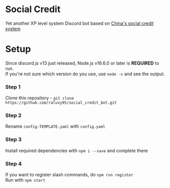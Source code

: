 # Social Credit
Yet another XP level system Discord bot based on [China's social credit system](https://en.wikipedia.org/wiki/Social_Credit_System)<br>

# Setup
Since discord.js v13 just released, Node.js v16.6.0 or later is **REQUIRED** to run.<br>
If you're not sure which version do you use, use `node -v` and see the output.

### Step 1
Clone this repository - `git clone https://github.com/raluvy95/social_credit_bot.git`
### Step 2
Rename `config-TEMPLATE.yaml` with `config.yaml`
### Step 3
Install required dependencies with `npm i --save` and complete there
### Step 4
If you want to register slash commands, do `npm run register`<br>
Run with `npm start`

